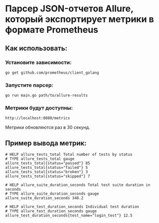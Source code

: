 
# Парсер JSON-отчетов Allure, который экспортирует метрики в формате Prometheus

## Как использовать:
### Установите зависимости:

    go get github.com/prometheus/client_golang

### Запустите парсер:

    go run main.go path/to/allure-results

### Метрики будут доступны:

    http://localhost:8080/metrics

Метрики обновляются раз в 30 секунд.

## Пример вывода метрик:

    # HELP allure_tests_total Total number of tests by status
    # TYPE allure_tests_total gauge
    allure_tests_total{status="passed"} 85
    allure_tests_total{status="failed"} 5
    allure_tests_total{status="broken"} 3
    allure_tests_total{status="skipped"} 7
    
    # HELP allure_suite_duration_seconds Total test suite duration in seconds
    # TYPE allure_suite_duration_seconds gauge
    allure_suite_duration_seconds 348.2
    
    # HELP allure_test_duration_seconds Individual test duration
    # TYPE allure_test_duration_seconds gauge
    allure_test_duration_seconds{test_name="login_test"} 12.5
